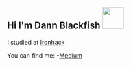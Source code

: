 <h2>Hi I'm Dann Blackfish <img src="https://media.giphy.com/media/Gcg0qWG4TIGJTjPb97/giphy.gif" width="50"></h2>


<p>I studied at <a href="https://www.ironhack.com/en">Ironhack</a></p>


You can find me:
-[Medium](https://medium.com/@dannblackfish)


<!--
**DannBlackfish/DannBlackfish** is a ✨ _special_ ✨ repository because its `README.md` (this file) appears on your GitHub profile.

Here are some ideas to get you started:

- 🔭 I’m currently working on ...
- 🌱 I’m currently learning ...
- 👯 I’m looking to collaborate on ...
- 🤔 I’m looking for help with ...
- 💬 Ask me about ...
- 📫 How to reach me: ...
- 😄 Pronouns: ...
- ⚡ Fun fact: ...
-->
